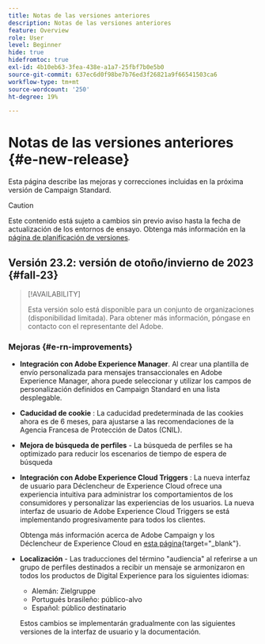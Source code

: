 ```yaml
---
title: Notas de las versiones anteriores
description: Notas de las versiones anteriores
feature: Overview
role: User
level: Beginner
hide: true
hidefromtoc: true
exl-id: 4b10eb63-3fea-438e-a1a7-25fbf7b0e5b0
source-git-commit: 637ec6d0f98be7b76ed3f26821a9f66541503ca6
workflow-type: tm+mt
source-wordcount: '250'
ht-degree: 19%

---
```



# Notas de las versiones anteriores {#e-new-release}

Esta página describe las mejoras y correcciones incluidas en la próxima versión de Campaign Standard.

>[!CAUTION]
>
> Este contenido está sujeto a cambios sin previo aviso hasta la fecha de actualización de los entornos de ensayo. Obtenga más información en la [página de planificación de versiones](../../rn/using/release-planning.md).

## Versión 23.2: versión de otoño/invierno de 2023 {#fall-23}

>[!AVAILABILITY]
>
>Esta versión solo está disponible para un conjunto de organizaciones (disponibilidad limitada). Para obtener más información, póngase en contacto con el representante del Adobe.

### Mejoras {#e-rn-improvements}

* **Integración con Adobe Experience Manager**. Al crear una plantilla de envío personalizada para mensajes transaccionales en Adobe Experience Manager, ahora puede seleccionar y utilizar los campos de personalización definidos en Campaign Standard en una lista desplegable.

* **Caducidad de cookie** : La caducidad predeterminada de las cookies ahora es de 6 meses, para ajustarse a las recomendaciones de la Agencia Francesa de Protección de Datos (CNIL).

* **Mejora de búsqueda de perfiles** - La búsqueda de perfiles se ha optimizado para reducir los escenarios de tiempo de espera de búsqueda

* **Integración con Adobe Experience Cloud Triggers** : La nueva interfaz de usuario para Déclencheur de Experience Cloud ofrece una experiencia intuitiva para administrar los comportamientos de los consumidores y personalizar las experiencias de los usuarios. La nueva interfaz de usuario de Adobe Experience Cloud Triggers se está implementando progresivamente para todos los clientes.

  Obtenga más información acerca de Adobe Campaign y los Déclencheur de Experience Cloud en [esta página](https://experienceleague.adobe.com/docs/experience-cloud/triggers/overview.html){target="_blank"}.

* **Localización** - Las traducciones del término &quot;audiencia&quot; al referirse a un grupo de perfiles destinados a recibir un mensaje se armonizaron en todos los productos de Digital Experience para los siguientes idiomas:

   * Alemán: Zielgruppe
   * Portugués brasileño: público-alvo
   * Español: público destinatario

  Estos cambios se implementarán gradualmente con las siguientes versiones de la interfaz de usuario y la documentación.